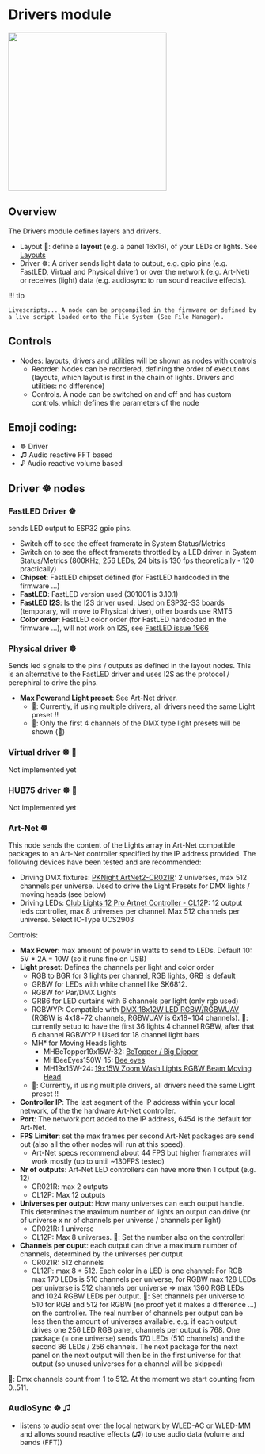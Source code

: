# Drivers module

<img width="320" src="https://github.com/user-attachments/assets/587bfb07-2da1-41fe-978e-43e431fd9517" />

## Overview

The Drivers module defines layers and drivers.

* Layout 🚥: define a **layout** (e.g. a panel 16x16), of your LEDs or lights. See [Layouts](https://moonmodules.org/MoonLight/layouts/)
* Driver ☸️: A driver sends light data to output, e.g. gpio pins (e.g. FastLED, Virtual and Physical driver) or over the network (e.g. Art-Net) or receives (light) data (e.g. audiosync to run sound reactive effects).

!!! tip

    Livescripts... A node can be precompiled in the firmware or defined by a live script loaded onto the File System (See File Manager).

## Controls

* Nodes: layouts, drivers and utilities will be shown as nodes with controls
    * Reorder: Nodes can be reordered, defining the order of executions (layouts, which layout is first in the chain of lights. Drivers and utilities: no difference)
    * Controls. A node can be switched on and off and has custom controls, which defines the parameters of the node

## Emoji coding:

* ☸️ Driver
* ♫ Audio reactive FFT based
* ♪ Audio reactive volume based

## Driver ☸️ nodes

### FastLED Driver ☸️

sends LED output to ESP32 gpio pins.

* Switch off to see the effect framerate in System Status/Metrics
* Switch on to see the effect framerate throttled by a LED driver in System Status/Metrics (800KHz, 256 LEDs, 24 bits is 130 fps theoretically - 120 practically)
* **Chipset**: FastLED chipset defined (for FastLED hardcoded in the firmware ...)
* **FastLED**: FastLED version used (301001 is 3.10.1)
* **FastLED I2S**: Is the I2S driver used: Used on ESP32-S3 boards (temporary, will move to Physical driver), other boards use RMT5
* **Color order**: FastLED color order (for FastLED hardcoded in the firmware ...), will not work on I2S, see [FastLED issue 1966](https://github.com/FastLED/FastLED/issues/1966)

### Physical driver ☸️

Sends led signals to the pins / outputs as defined in the layout nodes. This is an alternative to the FastLED driver and uses I2S as the protocol / perephiral to drive the pins.

* **Max Power**and **Light preset**: See Art-Net driver. 
    * 🚨: Currently, if using multiple drivers, all drivers need the same Light preset !!
    * 🚨: Only the first 4 channels of the DMX type light presets will be shown (🚧)

### Virtual driver ☸️ 🚧

Not implemented yet

### HUB75 driver ☸️ 🚧

Not implemented yet

### Art-Net ☸️

This node sends the content of the Lights array in Art-Net compatible packages to an Art-Net controller specified by the IP address provided.
The following devices have been tested and are recommended:

* Driving DMX fixtures: [PKNight ArtNet2-CR021R](https://s.click.aliexpress.com/e/_ExRrKe4): 2 universes, max 512 channels per universe. Used to drive the Light Presets for DMX lights / moving heads (see below)
* Driving LEDs: [Club Lights 12 Pro Artnet Controller - CL12P](https://s.click.aliexpress.com/e/_Ex9uaOk): 12 output leds controller, max 8 universes per channel. Max 512 channels per universe. Select IC-Type UCS2903

Controls:

* **Max Power**: max amount of power in watts to send to LEDs. Default 10: 5V * 2A = 10W (so it runs fine on USB)
* **Light preset**: Defines the channels per light and color order
    * RGB to BGR for 3 lights per channel, RGB lights, GRB is default
    * GRBW for LEDs with white channel like SK6812.
    * RGBW for Par/DMX Lights
    * GRB6 for LED curtains with 6 channels per light (only rgb used)
    * RGBWYP: Compatible with [DMX 18x12W LED RGBW/RGBWUAV](https://s.click.aliexpress.com/e/_EJQoRlM) (RGBW is 4x18=72 channels, RGBWUAV is 6x18=104 channels). 🚧: currently setup to have the first 36 lights 4 channel RGBW, after that 6 channel RGBWYP ! Used for 18 channel light bars
    * MH* for Moving Heads lights
        * MHBeTopper19x15W-32: [BeTopper / Big Dipper](https://betopperdj.com/products/betopper-19x15w-rgbw-with-light-strip-effect-moving-head-light)
        * MHBeeEyes150W-15: [Bee eyes](https://a.co/d/bkTY4DX)
        * MH19x15W-24: [19x15W Zoom Wash Lights RGBW Beam Moving Head](https://s.click.aliexpress.com/e/_EwBfFYw)
    * 🚨: Currently, if using multiple drivers, all drivers need the same Light preset !!
* **Controller IP**: The last segment of the IP address within your local network, of the the hardware Art-Net controller.
* **Port**: The network port added to the IP address, 6454 is the default for Art-Net.
* **FPS Limiter**: set the max frames per second Art-Net packages are send out (also all the other nodes will run at this speed).
    * Art-Net specs recommend about 44 FPS but higher framerates will work mostly (up to until ~130FPS tested)
* **Nr of outputs**: Art-Net LED controllers can have more then 1 output (e.g. 12)
    * CR021R: max 2 outputs
    * CL12P: Max 12 outputs
* **Universes per output**: How many universes can each output handle. This determines the maximum number of lights an output can drive (nr of universe x nr of channels per universe / channels per light)
    * CR021R: 1 universe
    * CL12P: Max 8 universes. 🚨: Set the number also on the controller! 
* **Channels per ouput**: each output can drive a maximum number of channels, determined by the universes per output
    * CR021R: 512 channels
    * CL12P: max 8 * 512. Each color in a LED is one channel: For RGB max 170 LEDs is 510 channels per universe, for RGBW max 128 LEDs per universe is 512 channels per universe => max 1360 RGB LEDs and 1024 RGBW LEDs per output. 🚨: Set channels per universe to 510 for RGB and 512 for RGBW (no proof yet it makes a difference ...) on the controller. The real number of channels per output can be less then the amount of universes available. e.g. if each output drives one 256 LED RGB panel, channels per output is 768. One package (= one universe) sends 170 LEDs (510 channels) and the second 86 LEDs / 256 channels. The next package for the next panel on the next output will then be in the first universe for that output (so unused universes for a channel will be skipped)

🚨: Dmx channels count from 1 to 512. At the moment we start counting from 0..511.

### AudioSync ☸️ ♫

* listens to audio sent over the local network by WLED-AC or WLED-MM and allows sound reactive effects (♫) to use audio data (volume and bands (FFT))
